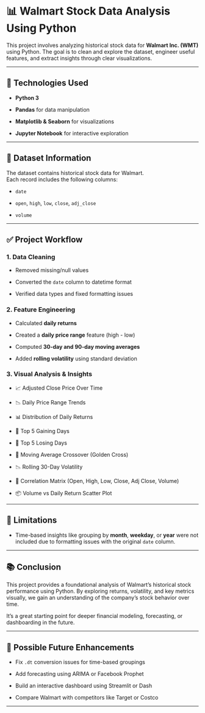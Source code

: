 # 📊 Walmart Stock Data Analysis Using Python

This project involves analyzing historical stock data for **Walmart Inc. (WMT)** using Python. The goal is to clean and explore the dataset, engineer useful features, and extract insights through clear visualizations.

----------

## 🧰 Technologies Used

-   **Python 3**
    
-   **Pandas** for data manipulation
    
-   **Matplotlib & Seaborn** for visualizations
    
-   **Jupyter Notebook** for interactive exploration
    

----------

## 📁 Dataset Information

The dataset contains historical stock data for Walmart.  
Each record includes the following columns:

-   `date`
    
-   `open`, `high`, `low`, `close`, `adj_close`
    
-   `volume`
    

----------

## ✅ Project Workflow

### 1. Data Cleaning

-   Removed missing/null values
    
-   Converted the `date` column to datetime format
    
-   Verified data types and fixed formatting issues
    

### 2. Feature Engineering

-   Calculated **daily returns**
    
-   Created a **daily price range** feature (high - low)
    
-   Computed **30-day and 90-day moving averages**
    
-   Added **rolling volatility** using standard deviation
    

### 3. Visual Analysis & Insights

-   📈 Adjusted Close Price Over Time
    
-   📉 Daily Price Range Trends
    
-   📊 Distribution of Daily Returns
    
-   🔼 Top 5 Gaining Days
    
-   🔽 Top 5 Losing Days
    
-   🔁 Moving Average Crossover (Golden Cross)
    
-   📉 Rolling 30-Day Volatility
    
-   🧪 Correlation Matrix (Open, High, Low, Close, Adj Close, Volume)
    
-   📦 Volume vs Daily Return Scatter Plot
    

----------

## 📌 Limitations

-   Time-based insights like grouping by **month**, **weekday**, or **year** were not included due to formatting issues with the original `date` column.
    

----------

## 📚 Conclusion

This project provides a foundational analysis of Walmart’s historical stock performance using Python. By exploring returns, volatility, and key metrics visually, we gain an understanding of the company’s stock behavior over time.

It’s a great starting point for deeper financial modeling, forecasting, or dashboarding in the future.

----------

## 🚀 Possible Future Enhancements

-   Fix `.dt` conversion issues for time-based groupings
    
-   Add forecasting using ARIMA or Facebook Prophet
    
-   Build an interactive dashboard using Streamlit or Dash
    
-   Compare Walmart with competitors like Target or Costco
    

----------

